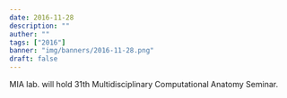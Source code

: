 ```yaml
---
date: 2016-11-28
description: ""
auther: ""
tags: ["2016"]
banner: "img/banners/2016-11-28.png"
draft: false
---
```

MIA lab. will hold 31th Multidisciplinary Computational Anatomy Seminar.
